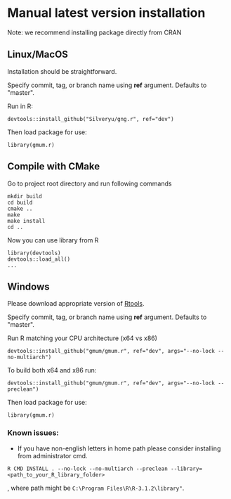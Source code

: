 # Manual latest version installation

Note: we recommend installing package directly from CRAN

## Linux/MacOS

Installation should be straightforward.

Specify commit, tag, or branch name using **ref** argument. Defaults to "master".

Run in R:

```{R}
devtools::install_github("Silveryu/gng.r", ref="dev")
```

Then load package for use:
```{R}
library(gmum.r)
```

## Compile with CMake

Go to project root directory and run following commands 

```{shell}
mkdir build
cd build
cmake ..
make
make install
cd ..
```

Now you can use library from R

```{R}
library(devtools)
devtools::load_all()
...
```

## Windows

Please download appropriate version of [Rtools](http://cran.r-project.org/bin/windows/Rtools/).

Specify commit, tag, or branch name using **ref** argument. Defaults to "master".

Run R matching your CPU architecture (x64 vs x86)

```{R}
devtools::install_github("gmum/gmum.r", ref="dev", args="--no-lock --no-multiarch")
```

To build both x64 and x86 run:

```{R}
devtools::install_github("gmum/gmum.r", ref="dev", args="--no-lock --preclean")
```

Then load package for use:
```{R}
library(gmum.r)
```

### Known issues:

* If you have non-english letters in home path please consider installing from administrator cmd.

```{shell}
R CMD INSTALL . --no-lock --no-multiarch --preclean --library=<path_to_your_R_library_folder>
```

, where path might be `C:\Program Files\R\R-3.1.2\library"`. 

